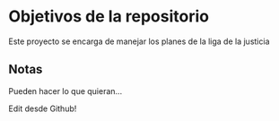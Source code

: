 # Objetivos de la repositorio

Este proyecto se encarga de manejar los planes de la liga de la justicia


## Notas
Pueden hacer lo que quieran...

Edit desde Github!
